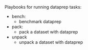 Playbooks for running dataprep tasks:
- bench:
  - benchmark dataprep
- pack:
  - pack a dataset with dataprep
- unpack
  - unpack a dataset with dataprep